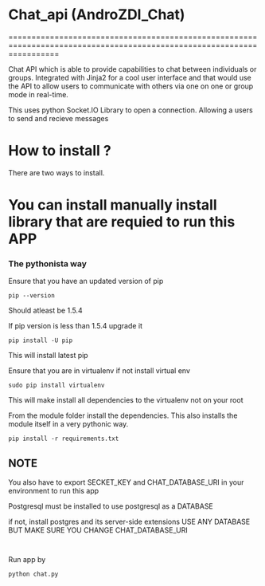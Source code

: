 # Chat_api (AndroZDI_Chat)
=======================================================================================================================

Chat API which is able to provide capabilities to chat between individuals or groups.
Integrated with Jinja2 for a cool user interface and that would use the API to allow users
to communicate with others via one on one or group mode in real-time.

This uses python Socket.IO Library to open a connection.
Allowing a users to send and recieve messages

# How to install ?
There are two ways to install.

# You can install manually install library that are requied to run this APP


### The pythonista way

Ensure that you have an updated version of pip

```
pip --version
```
Should atleast be 1.5.4

If pip version is less than 1.5.4 upgrade it
```
pip install -U pip
```

This will install latest pip

Ensure that you are in virtualenv
if not install virtual env
```
sudo pip install virtualenv
```
This will make install all dependencies to the virtualenv
not on your root

From the module folder install the dependencies. This also installs
the module itself in a very pythonic way.

```
pip install -r requirements.txt
```
## NOTE

You also have to export SECKET_KEY and CHAT_DATABASE_URI
in your environment to run this app

Postgresql must be installed to use postgresql as a DATABASE

if not, install postgres and its server-side extensions
USE ANY DATABASE BUT MAKE SURE YOU CHANGE CHAT_DATABASE_URI

```export CHAT_DATABASE_URI="yours databse URI"
```
```export SECRET_KEY="YOUR SECRET KEY"
```

Run app by

```
python chat.py
```
### 
